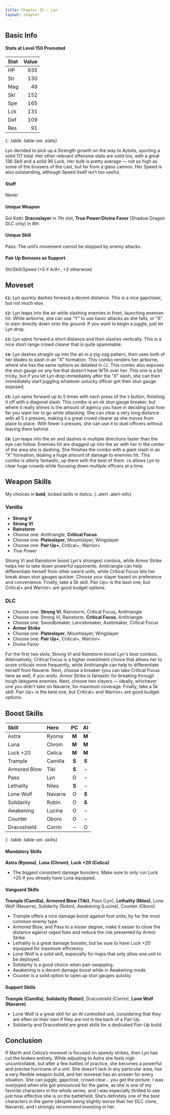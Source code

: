 ```yaml
---
title: Chapter 15 — Lyn
layout: chapter
---
```


## Basic Info

#### Stats at Level 150 Promoted

| Stat | Value |
| :--- | ----: |
| HP   |   935 |
| Str  |   130 |
| Mag  |    49 |
| Skl  |   152 |
| Spe  |   165 |
| Lck  |   131 |
| Def  |   109 |
| Res  |    91 |
{: .table .table-sm .stats}

Lyn decided to pick up a Strength growth on the way to Aytolis, sporting a solid 117 total. Her other relevant offensive stats are solid too, with a great 136 Skill and a solid 96 Luck. Her bulk is pretty average — not as high as some of the bruisers of the cast, but far from a glass cannon. Her Speed is also outstanding, although Speed itself isn’t too useful.

#### Staff

Never

#### Unique Weapon

Sol Katti: **Dracoslayer** in 7th slot, **True Power**/**Divine Favor** (Shadow Dragon DLC only) in 8th

#### Unique Skill

Pass: The unit’s movement cannot be stopped by enemy attacks.

#### Pair Up Bonuses as Support

Str/Skill/Speed (+5 if A/A+, +3 otherwise)

## Moveset

**`C1`:** Lyn quickly dashes forward a decent distance. This is a nice gapcloser, but not much else.

**`C2`:** Lyn leaps into the air while slashing enemies in front, launching enemies hit. While airborne, she can use “Y” to use basic attacks as she falls, or “X” to slam directly down onto the ground. If you want to begin a juggle, just let Lyn drop.

**`C3`:** Lyn spins forward a short distance and then slashes vertically. This is a nice short range crowd clearer that is quite spammable.

**`C4`:** Lyn dashes straight up into the air in a zig-zag pattern, then uses both of her blades to slash in an “X” formation. This combo renders her airborne, where she has the same options as detailed in `C2`. This combo also exposes the stun gauge on any foe that doesn’t have WTA over her. This one is a bit tricky, but if you let Lyn drop immediately after the “X” slash, she can then immediately start juggling whatever unlucky officer got their stun gauge exposed.

**`C5`:** Lyn spins forward up to 5 times with each press of the `X` button, finishing it off with a diagonal slash. This combo is an ok stun gauge breaker, but where it really shines is the amount of agency you have in deciding just how far you want her to go while attacking. She can clear a very long distance with all 5 `X` presses, making it a great crowd clearer as she moves from place to place. With fewer `X` presses, she can use it to duel officers without leaving them behind.

**`C6`:** Lyn leaps into the air and dashes in multiple directions faster than the eye can follow. Enemies hit are dragged up into the air with her in the center of the area she is dashing. She finishes the combo with a giant slash in an “X” formation, dealing a huge amount of damage to enemies hit. This combo is utterly fantastic, up there with the best of them. `C6` allows Lyn to clear huge crowds while focusing down multiple officers at a time.

## Weapon Skills

My choices in **bold**, locked skills in _italics_.
{:.alert .alert-info}

### Vanilla

- **Strong V**
- **Strong VI**
- **Rainstorm**
- Choose one: Antitriangle, **Critical Focus**
- Choose one: **Plateslayer**, Mountslayer, Wingslayer
- Choose one: **Pair Up+**, Critical+, Warrior+
- _True Power_

Strong VI and Rainstorm boost Lyn's strongest combos, while Armor Strike helps her to take down powerful opponents. Antitriangle can help differentiate herself from other sword units, while Critical Focus lets her break down stun gauges quicker. Choose your slayer based on preference and convenience. Finally, take a 5k skill. Pair Up+ is the best one, but Critical+ and Warrior+ are good budget options.

### DLC

- Choose one: **Strong VI**, Rainstorm, Critical Focus, Antitriangle
- Choose one: Strong VI, Rainstorm, **Critical Focus**, Antitriangle
- Choose one: Swordbreaker, Lancebreaker, Axebreaker, Critical Focus
- **Armor Strike**
- Choose one: **Plateslayer**, Mountslayer, Wingslayer
- Choose one: **Pair Up+**, Critical+, Warrior+
- _Divine Favor_

For the first two slots, Strong VI and Rainstorm boost Lyn's best combos. Alternatively, Critical Focus is a higher investment choice that allows her to score criticals more frequently, while Antitriangle can help to differentiate herself from Navarre. Next, choose a breaker (you can take Critical Focus here as well, if you wish). Armor Strike is fantastic for breaking through tough lategame enemies. Next, choose two slayers — ideally, whichever one you didn't take on Navarre, for maximum coverage. Finally, take a 5k skill. Pair Up+ is the best one, but Critical+ and Warrior+ are good budget options.

## Boost Skills

| Skill          | Hero        |  PC   |  AI   |
| :------------- | :---------- | :---: | :---: |
| Astra          | Ryoma       | **M** | **M** |
| Luna           | Chrom       | **M** | **M** |
| Luck +20       | Celica      | **M** | **M** |
| Trample        | Camilla     | **S** | **S** |
| Armored Blow   | Tiki        | **S** |   –   |
| Pass           | Lyn         |   O   |   –   |
| Lethality      | Niles       | **S** |   –   |
| Lone Wolf      | Navarre     |   O   | **S** |
| Solidarity     | Robin       |   O   | **S** |
| Awakening      | Lucina      |   O   |   –   |
| Counter        | Oboro       |   O   |   –   |
| Dracoshield    | Corrin      |   –   |   O   |
{: .table .table-sm .skills}

#### Mandatory Skills

**Astra (Ryoma)**, **Luna (Chrom)**, **Luck +20 (Celica)**

- The biggest consistent damage boosters. Make sure to only run Luck +20 if you already have Luna equipped.

#### Vanguard Skills

**Trample (Camilla)**, **Armored Blow (Tiki)**, Pass (Lyn), **Lethality (Niles)**, Lone Wolf (Navarre), Solidarity (Robin), Awakening (Lucina), Counter (Oboro)

- Trample offers a nice damage boost against foot units, by far the most common enemy type.
- Armored Blow, and Pass to a lesser degree, make it easier to close the distance against raged foes and reduce the risk presented by Armor Strike.
- Lethality is a great damage booster, but be sure to have Luck +20 equipped for maximum efficiency.
- Lone Wolf is a solid skill, especially for maps that only allow one unit to be deployed.
- Solidarity is a good choice when pair-swapping.
- Awakening is a decent damage boost while in Awakening mode.
- Counter is a solid option to open up stun gauges quickly.

#### Support Skills

**Trample (Camilla)**, **Solidarity (Robin)**, Dracoshield (Corrin), **Lone Wolf (Navarre)**

- Lone Wolf is a great skill for an AI controlled unit, considering that they are often on their own if they are not in the back of a Pair Up.
- Solidarity and Dracoshield are great skills for a dedicated Pair-Up build.

## Conclusion

If Marth and Celica’s moveset is focused on speedy strikes, then Lyn has cut the brakes entirely. While adjusting to Astra she feels nigh uncontrollable, but after a few battles of practice, she becomes a powerful and precise hurricane of a unit. She doesn’t lack in any particular area, has a very flexible weapon build, and her moveset has an answer for every situation. She can juggle, gapclose, crowd clear… you get the picture. I was overjoyed when she got announced for the game, as she is one of my favorite characters in the whole series, and I was especially thrilled to see just how effective she is on the battlefield. She’s definitely one of the best characters in the game (despite being slightly worse than her DLC clone, Navarre), and I strongly recommend investing in her.

